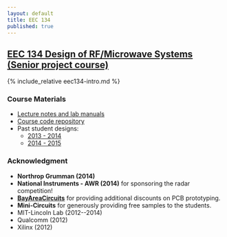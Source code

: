```yaml
---
layout: default
title: EEC 134
published: true
---
```


## [EEC 134 Design of RF/Microwave Systems (Senior project course)]("/education/eec134.html")

{% include_relative eec134-intro.md %}

### Course Materials 

- [Lecture notes and lab manuals](https://drive.google.com/open?id=0B9YVdNeakw2AVDRrN2g3bG41RU0&authuser=0) 
- [Course code repository](https://github.com/ucdart/UCD-EEC134)
- Past student designs:
  - [2013 - 2014](https://drive.google.com/open?id=0Bzbq9fPL-_ZRZEZsd0dtazFwN2M&authuser=0)
  - [2014 - 2015](/education/eec134-2014-2015.html)

### Acknowledgment 

- **Northrop Grumman (2014)**
- **National Instruments - AWR (2014)** for sponsoring the radar competition!
- **[BayAreaCircuits](http://bayareacircuits.com/)** for providing additional discounts on PCB prototyping. 
- **Mini-Circuits** for generously providing free samples to the students.
- MIT-Lincoln Lab (2012--2014)
- Qualcomm (2012)
- Xilinx (2012)
